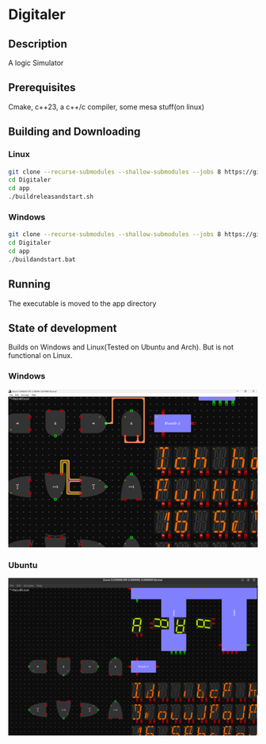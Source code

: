 # Digitaler
## Description
A logic Simulator

## Prerequisites
Cmake, c++23, a c++/c compiler, some mesa stuff(on linux)

## Building and Downloading
### Linux
```bash
git clone --recurse-submodules --shallow-submodules --jobs 8 https://github.com/Mozzarella32/Digitaler.git
cd Digitaler
cd app
./buildreleasandstart.sh
```
### Windows
```bash
git clone --recurse-submodules --shallow-submodules --jobs 8 https://github.com/Mozzarella32/Digitaler.git
cd Digitaler
cd app
./buildandstart.bat
```

## Running
The executable is moved to the app directory

## State of development
Builds on Windows and Linux(Tested on Ubuntu and Arch). But is not functional on Linux.

### Windows
![image](assets/README/DemoWindows.png)
### Ubuntu
![image](assets/README/DemoUbuntu.png)
